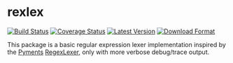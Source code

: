 rexlex
=========

[![Build Status](https://travis-ci.org/twneale/rexlex.svg?branch=master)](https://travis-ci.org/twneale/rexlex)
[![Coverage Status](https://coveralls.io/repos/twneale/rexlex/badge.png?branch=master)](https://coveralls.io/r/twneale/rexlex?branch=master)
[![Latest Version](https://pypip.in/version/rexlex/badge.png)](https://pypi.python.org/pypi/rexlex/)
[![Download Format](https://pypip.in/format/rexlex/badge.png)](https://pypi.python.org/pypi/rexlex/)

This package is a basic regular expression lexer implementation inspired by the [Pyments](http://pygments.org/) [RegexLexer](https://bitbucket.org/birkenfeld/pygments-main/src/b839f47dbb3a10830db7dc3114f0ad4f470bcfa5/pygments/lexer.py?at=default),
only with more verbose debug/trace output.
